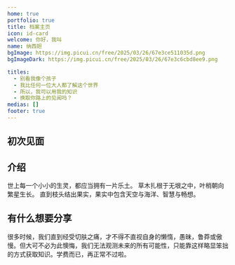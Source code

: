 ```yaml
---
home: true
portfolio: true
title: 档案主页
icon: id-card
welcome: 你好，我叫
name: 纳西妲
bgImage: https://img.picui.cn/free/2025/03/26/67e3ce511035d.png
bgImageDark: https://img.picui.cn/free/2025/03/26/67e3c6cbd8ee9.png 

titles:
  - 别看我像个孩子
  - 我比任何一位大人都了解这个世界
  - 所以，我可以用我的知识
  - 换取你路上的见闻吗？
medias: []
footer: true
---
```

## 初次见面
<VidStack src="https://uploadstatic.mihoyo.com/ys-obc/2022/11/02/16576950/4d9feb71760c5e8eb5f6c700df12fa0c_6824265537002152805.mp3" title="纳西妲-初次见面" :autoplay="true"/>

## 介绍
世上每一个小小的生灵，都应当拥有一片乐土。
草木扎根于无垠之中，叶梢朝向繁星生长。
直到枝头结出果实，果实中包含天空与海洋、智慧与畅想。
## 有什么想要分享
很多时候，我们直到经受切肤之痛，才不得不直视自身的懒惰，愚昧，鲁莽或傲慢。但大可不必为此懊悔，我们无法观测未来的所有可能性，只能靠这样略显笨拙的方式获取知识。学费而已，再正常不过啦。
<VidStack src="https://uploadstatic.mihoyo.com/ys-obc/2022/11/02/16576950/7177d5d7c9e6bceea17dfa19246a8311_947270987568402613.mp3" title="纳西妲-有什么想要分享" />
